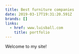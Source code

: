 ```yaml
---
title: Best furniture companies
date: 2019-03-17T19:31:20.591Z
brands: []
links:
  - href: www.luisball.com
    title: portfolio
---
```

Welcome to my site!
